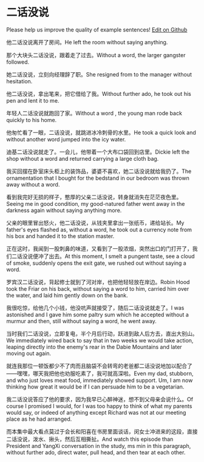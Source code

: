 # 二话没说

Please help us improve the quality of example sentences! [Edit on Github](https://github.com/jiyushe/jiyu-example-sentence-source/blob/main/chinese/erhuameishuo.md)

<p><span class="chinese">他二话没说离开了房间。</span><span class="english">He left the room without saying anything.</span></p>

<p><span class="chinese">那个大块头二话没说，跟着走了过去。</span><span class="english">Without a word, the larger gangster followed.</span></p>

<p><span class="chinese">她二话没说，立刻向经理辞了职。</span><span class="english">She resigned from to the manager without hesitation.</span></p>

<p><span class="chinese">他二话没说，拿出笔来，把它借给了我。</span><span class="english">Without further ado, he took out his pen and lent it to me.</span></p>

<p><span class="chinese">年轻人二话没说就跑回了家。</span><span class="english">Without a word , the young man rode back quickly to his home.</span></p>

<p><span class="chinese">他匆忙看了一眼，二话没说，就跳进冰冷刺骨的水里。</span><span class="english">He took a quick look and without another word jumped into the icy water.</span></p>

<p><span class="chinese">迪基二话没说就走了。一会儿，他带着一个大布口袋回到店里。</span><span class="english">Dickie left the shop without a word and returned carrying a large cloth bag.</span></p>

<p><span class="chinese">我买回摆在卧室床头柜上的装饰品，婆婆不喜欢，她二话没说就给我扔了。</span><span class="english">The ornamentation that I bought for the bedstand in our bedroom was thrown away without a word.</span></p>

<p><span class="chinese">看到我完好无损的样子，憨厚的父亲二话没说，转身就消失在茫茫夜色里。</span><span class="english">Seeing me in good condition, my good-natured father went away in the darkness again without saying anything more.</span></p>

<p><span class="chinese">父亲的眼里冒出怒火，他二话没说，从钱夹里拿出一张纸币，递给站长。</span><span class="english">My father's eyes flashed as, without a word, he took out a currency note from his box and handed it to the station master.</span></p>

<p><span class="chinese">正在这时，我闻到一股刺鼻的味道，又看到了一股浓烟，突然出口的门打开了，我们二话没说便冲了出去。</span><span class="english">At this moment, I smelt a pungent taste, see a cloud of smoke, suddenly opens the exit gate, we rushed out without saying a word.</span></p>

<p><span class="chinese">罗宾汉二话没说，背起修士就到了河对岸，也把他轻轻放在岸边。</span><span class="english">Robin Hood took the Friar on his back, without saying a word to him, carried him over the water, and laid him gently down on the bank.</span></p>

<p><span class="chinese">我很吃惊，给他几个小钱，他没吭声就接受了，随后二话没说就走了。</span><span class="english">I was astonished and I gave him some paltry sum which he accepted without a murmur and then, still without saying a word, he went away.</span></p>

<p><span class="chinese">当时我们二话没说，立即复电，半个月后行动，跃进到敌人后方去，直出大别山。</span><span class="english">We immediately wired back to say that in two weeks we would take action, leaping directly into the enemy's rear in the Dabie Mountains and later moving out again.</span></p>

<p><span class="chinese">就连我那位一顿饭都少不了肉而且脑袋不会转弯的老爸都二话没说地加以配合了——嘿嘿，哪天我把他也劝服吃素了，我可就高深啦。</span><span class="english">Even my dad, stubborn, and who just loves meat food, immediately showed support. Um, I am now thinking how great it would be if I can persuade him to be a vegetarian.</span></p>

<p><span class="chinese">我二话没说答应了他的要求，因为我早已心醉神迷，想不到父母亲会说什么。</span><span class="english">Of course I promised I would, for I was too happy to think of what my parents would say, or indeed of anything except Richard was not at our meeting place as he had arranged.</span></p>

<p><span class="chinese">而本集中最大看点莫过于会长和阳喜在书房里面谈话，闵女士冲进来的这段，直接二话没说，泼水、揪头，然后互相撕扯。</span><span class="english">And watch this episode than President and YangXi conversation in the study, ms min in this paragraph, without further ado, direct water, pull head, and then tear at each other.</span></p>

